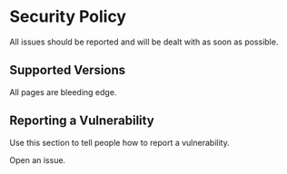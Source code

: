 # Security Policy

All issues should be reported and will be dealt with as soon as possible.

## Supported Versions

All pages are bleeding edge.

## Reporting a Vulnerability

Use this section to tell people how to report a vulnerability.

Open an issue.
